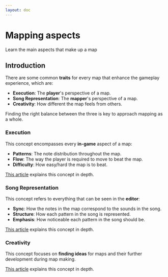 ```yaml
---
layout: doc
---
```


# Mapping aspects
Learn the main aspects that make up a map

## Introduction
There are some common **traits** for every map that enhance the gameplay experience, which are:
- **Execution**: The **player**'s perspective of a map.
- **Song Representation**: The **mapper**'s perspective of a map.
- **Creativity**: How different the map feels from others.

Finding the right balance between the three is key to approach mapping as a whole.

### Execution
This concept encompasses every **in-game** aspect of a map:
- **Patterns**: The note distribution throughout the map.
- **Flow**: The way the player is required to move to beat the map.
- **Difficulty**: How easy/hard the map is to beat.

[This article](../extra-mapping/execution.md) explains this concept in depth.

### Song Representation
This concept refers to everything that can be seen in the **editor**: 
- **Sync**: How the notes in the map correspond to the sounds in the song.
- **Structure**: How each pattern in the song is represented.
- **Emphasis**: How noticeable each pattern in the song should be.

[This article](song_representation) explains this concept in depth.

### Creativity
This concept focuses on **finding ideas** for maps and their further development during map making.

[This article](../extra-mapping/creativity.md) explains this concept in depth.
